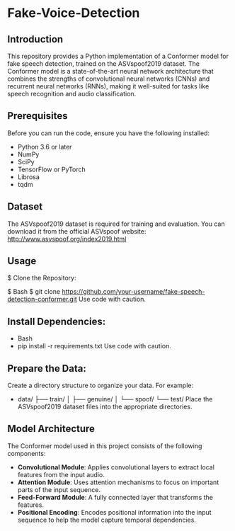 # Fake-Voice-Detection
## Introduction
This repository provides a Python implementation of a Conformer model for fake speech detection, trained on the ASVspoof2019 dataset. The Conformer model is a state-of-the-art neural network architecture that combines the strengths of convolutional neural networks (CNNs) and recurrent neural networks (RNNs), making it well-suited for tasks like speech recognition and audio classification.

## Prerequisites
Before you can run the code, ensure you have the following installed:

- Python 3.6 or later
- NumPy
- SciPy
- TensorFlow or PyTorch
- Librosa
- tqdm
## Dataset
The ASVspoof2019 dataset is required for training and evaluation. You can download it from the official ASVspoof website: 
http://www.asvspoof.org/index2019.html

## Usage
$ Clone the Repository:

$ Bash
$ git clone https://github.com/your-username/fake-speech-detection-conformer.git
Use code with caution.

## Install Dependencies:

- Bash
- pip install -r requirements.txt
Use code with caution.

## Prepare the Data:

Create a directory structure to organize your data. For example:
- data/
├── train/
│   ├── genuine/
│   └── spoof/
└── test/
Place the ASVspoof2019 dataset files into the appropriate directories.


## Model Architecture
The Conformer model used in this project consists of the following components:

- **Convolutional Module**: Applies convolutional layers to extract local features from the input audio.
- **Attention Module**: Uses attention mechanisms to focus on important parts of the input sequence.
- **Feed-Forward Module**: A fully connected layer that transforms the features.
- **Positional Encoding**: Encodes positional information into the input sequence to help the model capture temporal dependencies.
